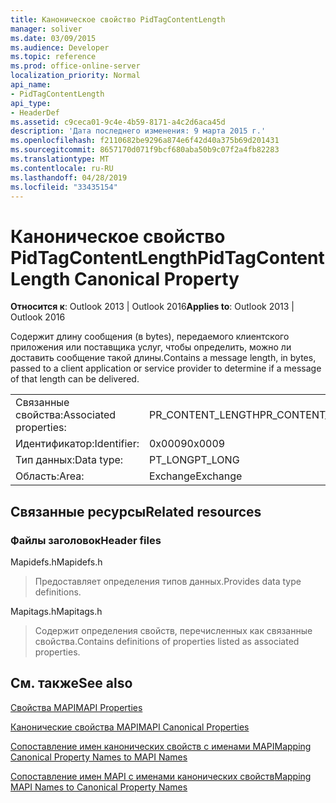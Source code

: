 ```yaml
---
title: Каноническое свойство PidTagContentLength
manager: soliver
ms.date: 03/09/2015
ms.audience: Developer
ms.topic: reference
ms.prod: office-online-server
localization_priority: Normal
api_name:
- PidTagContentLength
api_type:
- HeaderDef
ms.assetid: c9ceca01-9c4e-4b59-8171-a4c2d6aca45d
description: 'Дата последнего изменения: 9 марта 2015 г.'
ms.openlocfilehash: f2110682be9296a874e6f42d40a375b69d201431
ms.sourcegitcommit: 8657170d071f9bcf680aba50b9c07f2a4fb82283
ms.translationtype: MT
ms.contentlocale: ru-RU
ms.lasthandoff: 04/28/2019
ms.locfileid: "33435154"
---
```

# <a name="pidtagcontentlength-canonical-property"></a><span data-ttu-id="51e9f-103">Каноническое свойство PidTagContentLength</span><span class="sxs-lookup"><span data-stu-id="51e9f-103">PidTagContentLength Canonical Property</span></span>

  
  
<span data-ttu-id="51e9f-104">**Относится к**: Outlook 2013 | Outlook 2016</span><span class="sxs-lookup"><span data-stu-id="51e9f-104">**Applies to**: Outlook 2013 | Outlook 2016</span></span> 
  
<span data-ttu-id="51e9f-105">Содержит длину сообщения (в bytes), передаемого клиентского приложения или поставщика услуг, чтобы определить, можно ли доставить сообщение такой длины.</span><span class="sxs-lookup"><span data-stu-id="51e9f-105">Contains a message length, in bytes, passed to a client application or service provider to determine if a message of that length can be delivered.</span></span> 
  
|||
|:-----|:-----|
|<span data-ttu-id="51e9f-106">Связанные свойства:</span><span class="sxs-lookup"><span data-stu-id="51e9f-106">Associated properties:</span></span>  <br/> |<span data-ttu-id="51e9f-107">PR_CONTENT_LENGTH</span><span class="sxs-lookup"><span data-stu-id="51e9f-107">PR_CONTENT_LENGTH</span></span>  <br/> |
|<span data-ttu-id="51e9f-108">Идентификатор:</span><span class="sxs-lookup"><span data-stu-id="51e9f-108">Identifier:</span></span>  <br/> |<span data-ttu-id="51e9f-109">0x0009</span><span class="sxs-lookup"><span data-stu-id="51e9f-109">0x0009</span></span>  <br/> |
|<span data-ttu-id="51e9f-110">Тип данных:</span><span class="sxs-lookup"><span data-stu-id="51e9f-110">Data type:</span></span>  <br/> |<span data-ttu-id="51e9f-111">PT_LONG</span><span class="sxs-lookup"><span data-stu-id="51e9f-111">PT_LONG</span></span>  <br/> |
|<span data-ttu-id="51e9f-112">Область:</span><span class="sxs-lookup"><span data-stu-id="51e9f-112">Area:</span></span>  <br/> |<span data-ttu-id="51e9f-113">Exchange</span><span class="sxs-lookup"><span data-stu-id="51e9f-113">Exchange</span></span>  <br/> |
   
## <a name="related-resources"></a><span data-ttu-id="51e9f-114">Связанные ресурсы</span><span class="sxs-lookup"><span data-stu-id="51e9f-114">Related resources</span></span>

### <a name="header-files"></a><span data-ttu-id="51e9f-115">Файлы заголовок</span><span class="sxs-lookup"><span data-stu-id="51e9f-115">Header files</span></span>

<span data-ttu-id="51e9f-116">Mapidefs.h</span><span class="sxs-lookup"><span data-stu-id="51e9f-116">Mapidefs.h</span></span>
  
> <span data-ttu-id="51e9f-117">Предоставляет определения типов данных.</span><span class="sxs-lookup"><span data-stu-id="51e9f-117">Provides data type definitions.</span></span>
    
<span data-ttu-id="51e9f-118">Mapitags.h</span><span class="sxs-lookup"><span data-stu-id="51e9f-118">Mapitags.h</span></span>
  
> <span data-ttu-id="51e9f-119">Содержит определения свойств, перечисленных как связанные свойства.</span><span class="sxs-lookup"><span data-stu-id="51e9f-119">Contains definitions of properties listed as associated properties.</span></span>
    
## <a name="see-also"></a><span data-ttu-id="51e9f-120">См. также</span><span class="sxs-lookup"><span data-stu-id="51e9f-120">See also</span></span>



[<span data-ttu-id="51e9f-121">Свойства MAPI</span><span class="sxs-lookup"><span data-stu-id="51e9f-121">MAPI Properties</span></span>](mapi-properties.md)
  
[<span data-ttu-id="51e9f-122">Канонические свойства MAPI</span><span class="sxs-lookup"><span data-stu-id="51e9f-122">MAPI Canonical Properties</span></span>](mapi-canonical-properties.md)
  
[<span data-ttu-id="51e9f-123">Сопоставление имен канонических свойств с именами MAPI</span><span class="sxs-lookup"><span data-stu-id="51e9f-123">Mapping Canonical Property Names to MAPI Names</span></span>](mapping-canonical-property-names-to-mapi-names.md)
  
[<span data-ttu-id="51e9f-124">Сопоставление имен MAPI с именами канонических свойств</span><span class="sxs-lookup"><span data-stu-id="51e9f-124">Mapping MAPI Names to Canonical Property Names</span></span>](mapping-mapi-names-to-canonical-property-names.md)

